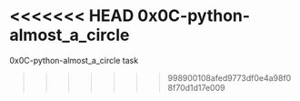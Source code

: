 <<<<<<< HEAD
0x0C-python-almost_a_circle
=======
0x0C-python-almost_a_circle task
>>>>>>> 998900108afed9773df0e4a98f08f70d1d17e009
